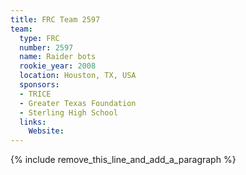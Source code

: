 ```yaml
---
title: FRC Team 2597
team:
  type: FRC
  number: 2597
  name: Raider bots
  rookie_year: 2008
  location: Houston, TX, USA
  sponsors:
  - TRICE
  - Greater Texas Foundation
  - Sterling High School
  links:
    Website:
---
```


{% include remove_this_line_and_add_a_paragraph %}